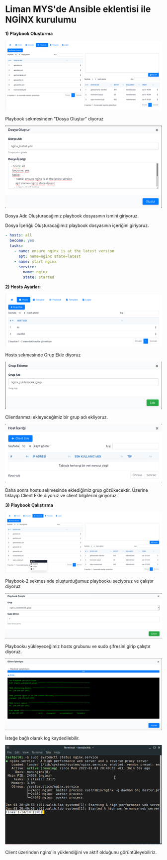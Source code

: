 # Liman MYS'de Ansible eklentisi ile NGİNX kurulumu

**1) Playbook Oluşturma**

![](https://github.com/susalihh/Liman-MYS-de-Ansible-eklentisi-ile-nginx-kurulumu/blob/main/p1.png)

Playbook sekmesinden "Dosya Oluştur" diyoruz

![](https://github.com/susalihh/Liman-MYS-de-Ansible-eklentisi-ile-nginx-kurulumu/blob/main/a2.png)

Dosya Adı: Oluşturacağımız playbook dosyasının ismini giriyoruz.

Dosya İçeriği: Oluşturacağımız playbook dosyasının içeriğini giriyoruz.

```yml
- hosts: all
  become: yes
  tasks:
    - name: ensure nginx is at the latest version
      apt: name=nginx state=latest
    - name: start nginx
      service:
        name: nginx
        state: started
```

**2) Hosts Ayarları**

![](https://github.com/susalihh/Liman-MYS-de-Ansible-eklentisi-ile-nginx-kurulumu/blob/main/p2.png)

Hosts sekmesinde Grup Ekle diyoruz

![](https://github.com/susalihh/Liman-MYS-de-Ansible-eklentisi-ile-nginx-kurulumu/blob/main/a4.png)

Clientlarımızı ekleyeceğimiz bir grup adı ekliyoruz.

![](https://github.com/susalihh/Liman-MYS-de-Ansible-eklentisi-ile-nginx-kurulumu/blob/main/a5.png)

Daha sonra hosts sekmesinde eklediğimiz grup gözükecektir. Üzerine tıklayıp Client Ekle diyoruz ve client bilgilerini giriyoruz.

**3) Playbook Çalıştırma**

![](https://github.com/susalihh/Liman-MYS-de-Ansible-eklentisi-ile-nginx-kurulumu/blob/main/p3.png)

Playbook-2 sekmesinde oluşturduğumuz playbooku seçiyoruz ve çalıştır diyoruz

![](https://github.com/susalihh/Liman-MYS-de-Ansible-eklentisi-ile-nginx-kurulumu/blob/main/a7.png)

Playbooku yükleyeceğimiz hosts grubunu ve sudo şifresini girip çalıştır diyoruz.

![](https://github.com/susalihh/Liman-MYS-de-Ansible-eklentisi-ile-nginx-kurulumu/blob/main/a8.png)

İsteğe bağlı olarak log kaydedilebilir.

![](https://github.com/susalihh/Liman-MYS-de-Ansible-eklentisi-ile-nginx-kurulumu/blob/main/a9.png)

Client üzerinden nginx'in yüklendiğini ve aktif olduğunu görüntüleyebiliriz.
